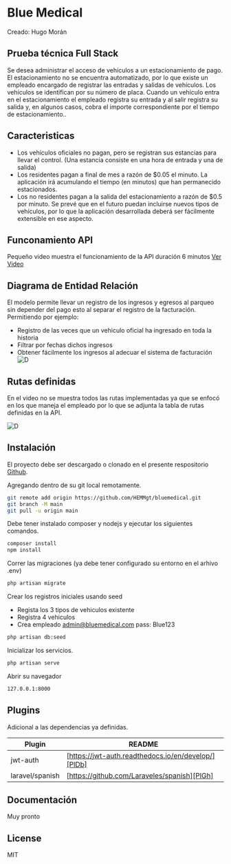 # Blue Medical
Creado: Hugo Morán
## Prueba técnica Full Stack
Se desea administrar el acceso de vehículos a un estacionamiento de pago. El
estacionamiento no se encuentra automatizado, por lo que existe un empleado
encargado de registrar las entradas y salidas de vehículos.
Los vehículos se identifican por su número de placa. Cuando un vehículo entra en el
estacionamiento el empleado registra su entrada y al salir registra su salida y, en
algunos casos, cobra el importe correspondiente por el tiempo de estacionamiento..

## Caracteristicas

- Los vehículos oficiales no pagan, pero se registran sus estancias para llevar
el control. (Una estancia consiste en una hora de entrada y una de salida)
- Los residentes pagan a final de mes a razón de $0.05 el minuto. La aplicación
irá acumulando el tiempo (en minutos) que han permanecido estacionados.
- Los no residentes pagan a la salida del estacionamiento a razón de $0.5 por
minuto. Se prevé que en el futuro puedan incluirse nuevos tipos de vehículos,
por lo que la aplicación desarrollada deberá ser fácilmente extensible en ese
aspecto.

## Funconamiento API

Pequeño video muestra el funcionamiento de la API duración 6 minutos
[Ver Video](https://drive.google.com/file/d/1A9hUACneqI45OQOCzGRKlx8ykw_7jxj1/view?usp=sharing) 

## Diagrama de Entidad Relación
El modelo permite llevar un registro de los ingresos y egresos al parqueo sin depender del pago esto al separar el registro de la facturación. Permitiendo por ejemplo:
- Registro de las veces que un vehiculo oficial ha ingresado en toda la historia 
- Filtrar por fechas dichos ingresos
- Obtener fácilmente los ingresos al adecuar el sistema de facturación
![D](https://stevenywendy.cia.gt/static/img/diagrama_eer.png)

## Rutas definidas
En el video no se muestra todos las rutas implementadas ya que se enfocó en los que maneja el empleado por lo que se adjunta la tabla de rutas definidas en la API.

![D](https://stevenywendy.cia.gt/static/img/routes.png)

## Instalación

El proyecto debe ser descargado o clonado en el presente respositorio [Github](https://github.com/HEMMgt/bluemedical.git).

Agregando dentro de su git local remotamente.

```sh
git remote add origin https://github.com/HEMMgt/bluemedical.git
git branch -M main
git pull -u origin main
```

Debe tener instalado composer y nodejs y ejecutar los siguientes comandos.

```sh
composer install
npm install
```
Correr las migraciones (ya debe tener configurado su entorno en el arhivo .env)

```sh
php artisan migrate
```

Crear los registros iniciales usando seed
-  Regista los 3 tipos de vehiculos existente
-  Registra 4 vehiculos 
-  Crea empleado admin@bluemedical.com pass: Blue123

```sh
php artisan db:seed
```


Inicializar los servicios.

```sh
php artisan serve
```
Abrir su navegador
```sh
127.0.0.1:8000
```
## Plugins

Adicional a las dependencias ya definidas.

| Plugin | README |
| ------ | ------ |
| jwt-auth | [https://jwt-auth.readthedocs.io/en/develop/][PlDb] |
| laravel/spanish | [https://github.com/Laraveles/spanish][PlGh] |


## Documentación
Muy pronto


## License

MIT
